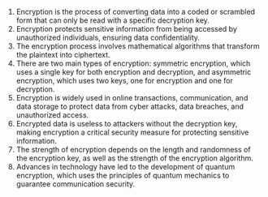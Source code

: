 1. Encryption is the process of converting data into a coded or scrambled form that can only be read with a specific decryption key.
2. Encryption protects sensitive information from being accessed by unauthorized individuals, ensuring data confidentiality.
3. The encryption process involves mathematical algorithms that transform the plaintext into ciphertext.
4. There are two main types of encryption: symmetric encryption, which uses a single key for both encryption and decryption, and asymmetric encryption, which uses two keys, one for encryption and one for decryption.
5. Encryption is widely used in online transactions, communication, and data storage to protect data from cyber attacks, data breaches, and unauthorized access.
6. Encrypted data is useless to attackers without the decryption key, making encryption a critical security measure for protecting sensitive information.
7. The strength of encryption depends on the length and randomness of the encryption key, as well as the strength of the encryption algorithm.
8. Advances in technology have led to the development of quantum encryption, which uses the principles of quantum mechanics to guarantee communication security.
